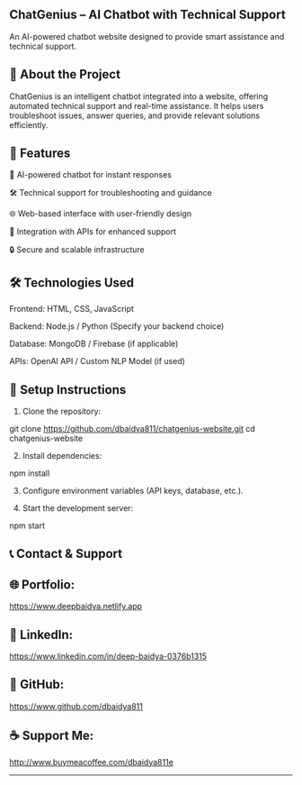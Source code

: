 
## ChatGenius – AI Chatbot with Technical Support

An AI-powered chatbot website designed to provide smart assistance and technical support.

## 🚀 About the Project

ChatGenius is an intelligent chatbot integrated into a website, offering automated technical support and real-time assistance. It helps users troubleshoot issues, answer queries, and provide relevant solutions efficiently.

## 🔧 Features

🧠 AI-powered chatbot for instant responses

🛠️ Technical support for troubleshooting and guidance

🌐 Web-based interface with user-friendly design

📡 Integration with APIs for enhanced support

🔒 Secure and scalable infrastructure


## 🛠️ Technologies Used

Frontend: HTML, CSS, JavaScript

Backend: Node.js / Python (Specify your backend choice)

Database: MongoDB / Firebase (if applicable)

APIs: OpenAI API / Custom NLP Model (if used)


## 📌 Setup Instructions

1. Clone the repository:

git clone https://github.com/dbaidya811/chatgenius-website.git
cd chatgenius-website


2. Install dependencies:

npm install


3. Configure environment variables (API keys, database, etc.).


4. Start the development server:

npm start



## 📞 Contact & Support

## 🌐 Portfolio: 
https://www.deepbaidya.netlify.app
## 💼 LinkedIn: 
https://www.linkedin.com/in/deep-baidya-0376b1315
## 🐙 GitHub: 
https://www.github.com/dbaidya811
## ☕ Support Me: 
http://www.buymeacoffee.com/dbaidya811e


---


